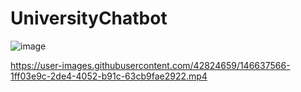# UniversityChatbot
![image](https://user-images.githubusercontent.com/42824659/146613666-228a236a-9e68-44d5-8f97-0ad81612bb6c.png)


https://user-images.githubusercontent.com/42824659/146637566-1ff03e9c-2de4-4052-b91c-63cb9fae2922.mp4

